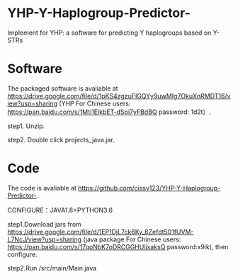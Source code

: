 # YHP-Y-Haplogroup-Predictor-
Implement for YHP: a software for predicting Y haplogroups based on Y-STRs

# Software
The packaged software is avaliable at https://drive.google.com/file/d/1pKS4zgzuFIGQYy9uwMIg7OkuXnRMDT16/view?usp=sharing (YHP For Chinese users: https://pan.baidu.com/s/1Mti1ElkbET-dSpi7yFBdBQ password: 1d2t）.

step1. Unzip.

step2. Double click projects_java.jar.


# Code 
The code is avaliable at https://github.com/cissy123/YHP-Y-Haplogroup-Predictor-.

CONFIGURE：JAVA1.8+PYTHON3.6

step1.Download jars from https://drive.google.com/file/d/1EP1DjL7ck6Ky_8Zefdt501fUVM-L7NcJ/view?usp=sharing (java package For Chinese users: https://pan.baidu.com/s/17qoNbK7oDRCGGHUljxaksQ password:x9ik), then configure. 

step2.Run /src/main/Main.java
